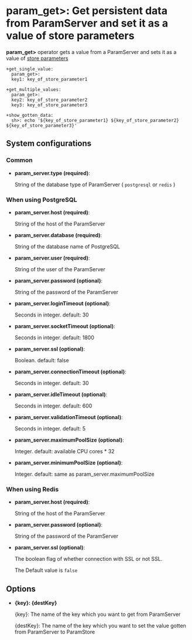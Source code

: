 # param_get>: Get persistent data from ParamServer and set it as a value of store parameters

**param_get>** operator gets a value from a ParamServer and sets it as a value of [store parameters](../concepts.html#export-and-store-parameters)

    +get_single_value:
      param_get>:
      key1: key_of_store_parameter1
    
    +get_multiple_values:
      param_get>:
      key2: key_of_store_parameter2
      key3: key_of_store_parameter3
      
    +show_gotten_data:
      sh>: echo '${key_of_store_parameter1} ${key_of_store_parameter2} ${key_of_store_parameter3}'

## System configurations

### Common

* **param_server.type (required)**:

  String of the database type of ParamServer ( `postgresql` or `redis` )

### When using PostgreSQL

* **param_server.host (required)**:

  String of the host of the ParamServer

* **param_server.database (required)**:

  String of the database name of PostgreSQL

* **param_server.user (required)**:

  String of the user of the ParamServer

* **param_server.password (optional)**:

  String of the password of the ParamServer

* **param_server.loginTimeout (optional)**:

  Seconds in integer. default: 30

* **param_server.socketTimeout (optional)**:

  Seconds in integer. default: 1800

* **param_server.ssl (optional)**:

  Boolean. default: false

* **param_server.connectionTimeout (optional)**:

  Seconds in integer. default: 30

* **param_server.idleTimeout (optional)**:

  Seconds in integer. default: 600

* **param_server.validationTimeout (optional)**:

  Seconds in integer. default: 5

* **param_server.maximumPoolSize (optional)**:

  Integer. default: available CPU cores * 32

* **param_server.minimumPoolSize (optional)**:

  Integer. default: same as param_server.maximumPoolSize


### When using Redis

* **param_server.host (required)**:

  String of the host of the ParamServer

* **param_server.password (optional)**:

  String of the password of the ParamServer

* **param_server.ssl (optional)**:

  The boolean flag of whether connection with SSL or not SSL.

  The Default value is `false`

## Options

* **{key}: {destKey}**

  {key}: The name of the key which you want to get from ParamServer

  {destKey}: The name of the key which you want to set the value gotten from ParamServer to ParamStore
